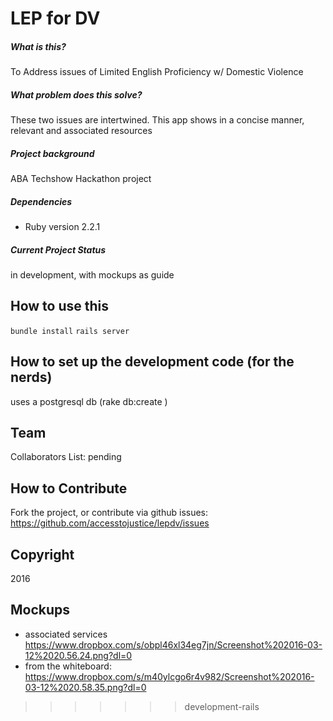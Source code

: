 LEP for DV
=================

##### What is this?
To Address issues of Limited English Proficiency w/ Domestic Violence

##### What problem does this solve?
These two issues are intertwined.  This app shows in a concise manner, relevant and associated resources

##### Project background
ABA Techshow Hackathon project

##### Dependencies
* Ruby version
2.2.1

##### Current Project Status
in development, with mockups as guide

## How to use this

```bundle install```
```rails server```

## How to set up the development code (for the nerds)
uses a postgresql db (rake db:create )

## Team
Collaborators List:
pending

## How to Contribute
Fork the project, or contribute via github issues: https://github.com/accesstojustice/lepdv/issues

## Copyright
2016

## Mockups
* associated services
https://www.dropbox.com/s/obpl46xl34eg7jn/Screenshot%202016-03-12%2020.56.24.png?dl=0
* from the whiteboard:
https://www.dropbox.com/s/m40ylcgo6r4v982/Screenshot%202016-03-12%2020.58.35.png?dl=0
>>>>>>> development-rails
